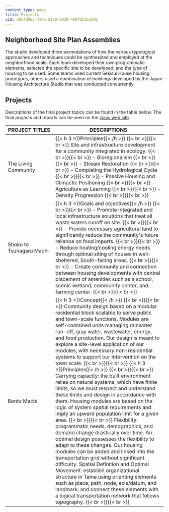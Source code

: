```yaml
---
content_type: page
title: Projects
uid: c6bfd663-7a65-d130-5038-4b8f051b3248
---
```


Neighborhood Site Plan Assemblies
---------------------------------

The studio developed three permutations of how the various typological approaches and techniques could be synthesized and employed at the neighborhood scale. Each team developed their own programmatic elements, selected the specific site to be developed, and the type of housing to be used. Some teams used current Sekisui House housing prototypes, others used a combination of buildings developed by the Japan Housing Architecture Studio that was conducted concurrently.

Projects
--------

Descriptions of the final project topics can be found in the table below. The final projects and reports can be seen on the [class web site](http://web.mit.edu/11.304j/www/japan/).

| PROJECT TITLES | DESCRIPTIONS |
| --- | --- |
| The Living Community | {{< h 3 >}}Principles{{< /h >}} {{< br >}}{{< br >}} Site and infrastructure development for a community integrated in ecology. {{< br >}}{{< br >}} \- Bioregionalism {{< br >}}{{< br >}} \- Stream Restoration {{< br >}}{{< br >}} \- Completing the Hydrological Cycle {{< br >}}{{< br >}} \- Passive Housing and Climactic Positioning {{< br >}}{{< br >}} \- Agriculture as Learning {{< br >}}{{< br >}} \- Density Progression {{< br >}}{{< br >}}  |
| Shoku to Tsunagaru Machi | {{< h 3 >}}Goals and objectives{{< /h >}} {{< br >}}{{< br >}} \- Promote integrated and local infrastructure solutions that treat all waste waters runoff on site. {{< br >}}{{< br >}} \- Provide necessary agricultural land to significantly reduce the community's future reliance on food imports. {{< br >}}{{< br >}} \- Reduce heating/cooling energy needs through optimal siting of houses in well-sheltered, South-facing areas. {{< br >}}{{< br >}} \- Create community and connection between housing developments with central placement of amenities such as a school, scenic wetland, community center, and farming center. {{< br >}}{{< br >}}  |
| Bento Machi | {{< h 3 >}}Concept{{< /h >}} {{< br >}}{{< br >}} Community design based on a modular residential block scalable to serve public and town-scale functions. Modules are self-contained units managing rainwater run-off, gray water, wastewater, energy, and food production. Our design is meant to explore a site-level application of our modules, with necessary non-residential systems to support our intervention on the town scale. {{< br >}}{{< br >}} {{< h 3 >}}Principles{{< /h >}} {{< br >}}{{< br >}} Carrying capacity: the built environment relies on natural systems, which have finite limits, so we must respect and understand these limits and design in accordance with them. Housing modules are based on the logic of system spatial requirements and imply an upward population limit for a given area. {{< br >}}{{< br >}} Flexibility: programmatic needs, demographics, and demand change drastically over time. An optimal design possesses the flexibility to adapt to these changes. Our housing modules can be added and linked into the transportation grid without significant difficulty. Spatial Definition and Optimal Movement: establish organizational structure in Tama using orienting elements such as place, path, node, axis/datum, and landmark, and connect these elements with a logical transportation network that follows topography. {{< br >}}{{< br >}}